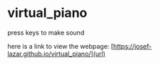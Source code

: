 # virtual_piano
 press keys to make sound

here is a link to view the webpage: [https://josef-lazar.github.io/virtual_piano/](url)
